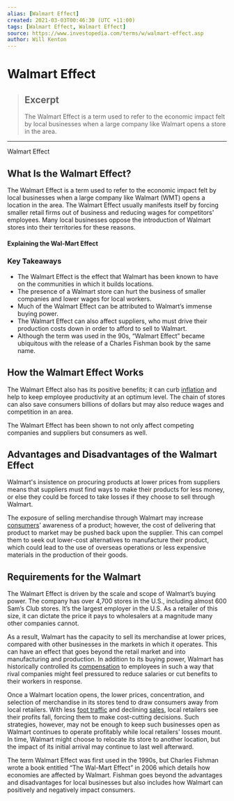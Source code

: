 ```yaml
---
alias: [Walmart Effect]
created: 2021-03-03T00:46:30 (UTC +11:00)
tags: [Walmart Effect, Walmart Effect]
source: https://www.investopedia.com/terms/w/walmart-effect.asp
author: Will Kenton
---
```


# Walmart Effect

> ## Excerpt
> The Walmart Effect is a term used to refer to the economic impact felt by local businesses when a large company like Walmart opens a store in the area.

---

Walmart Effect
## What Is the Walmart Effect?

The Walmart Effect is a term used to refer to the economic impact felt by local businesses when a large company like Walmart (WMT) opens a location in the area. The Walmart Effect usually manifests itself by forcing smaller retail firms out of business and reducing wages for competitors' employees. Many local businesses oppose the introduction of Walmart stores into their territories for these reasons.

#### Explaining the Wal-Mart Effect

### Key Takeaways

-   The Walmart Effect is the effect that Walmart has been known to have on the communities in which it builds locations. 
-   The presence of a Walmart store can hurt the business of smaller companies and lower wages for local workers.
-   Much of the Walmart Effect can be attributed to Walmart’s immense buying power. 
-   The Walmart Effect can also affect suppliers, who must drive their production costs down in order to afford to sell to Walmart. 
-   Although the term was used in the 90s, “Walmart Effect” became ubiquitous with the release of a Charles Fishman book by the same name.

## How the Walmart Effect Works 

The Walmart Effect also has its positive benefits; it can curb [inflation](https://www.investopedia.com/terms/i/inflation.asp) and help to keep employee productivity at an optimum level. The chain of stores can also save consumers billions of dollars but may also reduce wages and competition in an area.

The Walmart Effect has been shown to not only affect competing companies and suppliers but consumers as well.

## Advantages and Disadvantages of the Walmart Effect

Walmart's insistence on procuring products at lower prices from suppliers means that suppliers must find ways to make their products for less money, or else they could be forced to take losses if they choose to sell through Walmart. 

The exposure of selling merchandise through Walmart may increase [consumers](https://www.investopedia.com/terms/c/customer.asp)’ awareness of a product; however, the cost of delivering that product to market may be pushed back upon the supplier. This can compel them to seek out lower-cost alternatives to manufacture their product, which could lead to the use of overseas operations or less expensive materials in the production of their goods.

## Requirements for the Walmart

The Walmart Effect is driven by the scale and scope of Walmart’s buying power. The company has over 4,700 stores in the U.S., including almost 600 Sam’s Club stores. It’s the largest employer in the U.S. As a retailer of this size, it can dictate the price it pays to wholesalers at a magnitude many other companies cannot. 

As a result, Walmart has the capacity to sell its merchandise at lower prices, compared with other businesses in the markets in which it operates. This can have an effect that goes beyond the retail market and into manufacturing and production. In addition to its buying power, Walmart has historically controlled its [compensation](https://www.investopedia.com/terms/r/remuneration.asp) to employees in such a way that rival companies might feel pressured to reduce salaries or cut benefits to their workers in response.

Once a Walmart location opens, the lower prices, concentration, and selection of merchandise in its stores tend to draw consumers away from local retailers. With less [foot traffic](https://www.investopedia.com/terms/f/foot-traffic.asp) and declining [sales](https://www.investopedia.com/terms/r/retail-sales.asp), local retailers see their profits fall, forcing them to make cost-cutting decisions. Such strategies, however, may not be enough to keep such businesses open as Walmart continues to operate profitably while local retailers' losses mount. In time, Walmart might choose to relocate its store to another location, but the impact of its initial arrival may continue to last well afterward.

The term Walmart Effect was first used in the 1990s, but Charles Fishman wrote a book entitled “The Wal-Mart Effect” in 2006 which details how economies are affected by Walmart. Fishman goes beyond the advantages and disadvantages for local businesses but also includes how Walmart can positively and negatively impact consumers.

